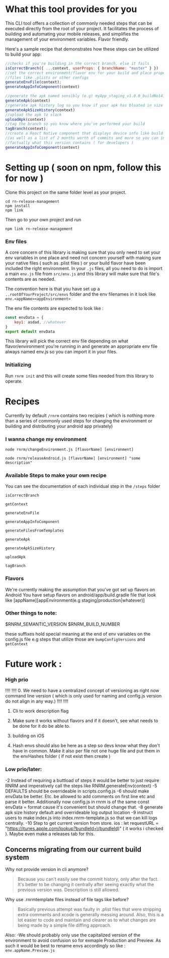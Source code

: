 # What this tool provides for you

This CLI tool offers a collection of commonly needed steps that can be executed directly from the root of your project. It facilitates the process of building and automating your mobile releases, and simplifies the management of your environment variables. Flavor friendly.

Here's a sample recipe that demonstrates how these steps can be utilized to build your app:

```js
//checks if you're building in the correct branch, else it fails
isCorrectBranch({ ...context, userProps: { branchName: "master" } })
//set the correct environment/flavor env for your build and place proper env variables in native
//files like .plists or other configs
generateEnvFile(context);
generateAppInfoComponent(context)

//generate the apk named sensibly (e.g) myApp_staging_v1.0.0_buildNo1412_date.apk
generateApk(context)
//generate apk history log so you know if your apk has bloated in size
generateApkSizeHistory(context)
//upload the apk to slack 
uploadApk(context)
//tag the branch so you know where you've performed your build
tagBranch(context);
//create a React Native component that displays device info like build version/semantic version
//as well as a list of 2 months worth of commits and more so you can import in your app and know
//factually what this version contains ( for developers )
generateAppInfoComponent(context)
```

# Setting up ( soon on npm, follow this for now )

Clone this project on the same folder level as your project.

```
cd rn-release-management
npm install
npm link
```

Then go to your own project and run
```
npm link rn-release-management
```

### Env files

A core concern of this library is making sure that you only need to set your env variables in one place and need not concern yourself with making sure your native files ( such as .plist files ) or your build flavor have been included the right environment. In your `.js` files, all you need to do is import a main `env.js` file from `src/env.js` and this library will make sure that file's contents are as needed.

The convention here is that you have set up a `..rootOfYourProject/src/envs` folder and the env filenames in it look like `env.<appName><appEnvironment>`

The env file contents are expected to look like :
```js
const envData = {
    key1: asdad, //whatever
}
export default envData
```

This library will pick the correct env file depending on what flavor/environment you're running in and generate an appropriate env file always named env.js so you can import it in your files.

### Initializing

Run `rnrm init` and this will create some files needed from this library to operate.

# Recipes
Currently by default `/rnrm` contains two recipies ( which is nothing more than a series of commonly used steps for changing the environment or building and distributing your android app privately)

### I wanna change my environment
`node rnrm/changeEnvironment.js [flavorName] [environment]` 

`node rnrm/releaseAndroid.js [flavorName] [environment] "some description"`

### Available Steps to make your own recipe

You can see the documentation of each individual step in the `/steps` folder

`isCorrectBranch`

`getContext`

`generateEnvFile`

`generateAppInfoComponent`

`generateFilesFromTemplates`

`generateApk`

`generateApkSizeHistory`

`uploadApk`

`tagBranch`

### Flavors

We're currently making the assumption that you've got set up flavors on Android
You have setup flavors on android/app/build.gradle file that look like
[appName][appEnvironment(e.g staging|production|whatever)]

### Other things to note:
$RNRM_SEMANTIC_VERSION
$RNRM_BUILD_NUMBER

these suffixes hold special meaning at the end of env variables on the config.js file
e.g steps that utilize those are `bumpConfigVersions` and `getContext`

# Future work :

### High prio

!!!!
!!!!
0. We need to have a centralized concept of versioning as right now command line version ( which is only used for naming and config.js version do not align in any way.)
!!!!
!!!!

1. Cli to work description flag 

2. Make sure it works without flavors and if it doesn't, see what needs to be done for it do be able to.

3. building on iOS

4. Hash envs should also be here as a step so devs know what they don't have in common. Make it also per file not one huge file and put them in the envHashes folder ( if not exist then create )

### Low prio/later:

-2 Instead of requiring a buttload of steps it would be better to just require RNRM and imperatively call the steps like RNRM.generateEnv(context)
-5 DEFAULTS should be overrideable in scripts.config.js
-6 should make envData be better. Etc. be allowed to add comments on first line etc and parse it better. Additionally now config.js in rnrm is of the same const envData = format cause it's convenient but should change that. 
-8 generate apk size history default and overrideable log output location
-9 instruct users to make index.js into index.rnrm-template.js so that we can kill logs centrally.
-10 Step to get current version from store.
ios : let requestURL = "https://itunes.apple.com/lookup?bundleId=\(bundleId)" ( it works i checked ). Maybe even make a releases tab for this.

## Concerns migrating from our current build system

Why not provide version in cli anymore?
> Because you can't easily see the commit history, only after the fact. It's better to be changing it centrally after seeing exactly what the previous version was. Description is still allowed.

Why use .rnrmtemplate files instead of file tags like before?
> Basically previous attempt was faulty in .plist files that were stripping extra comments and xcode is generally messing around. Also, this is a lot easier to code and maintain and clearer as to what changes are being made by a simple file diffing approach.

Also:
-We should probably only use the capitalized version of the environment to avoid confusion so for exmaple Production and Preview. As such it would be best to rename envs accordingly so like : 
`env.appName.Preview.js`